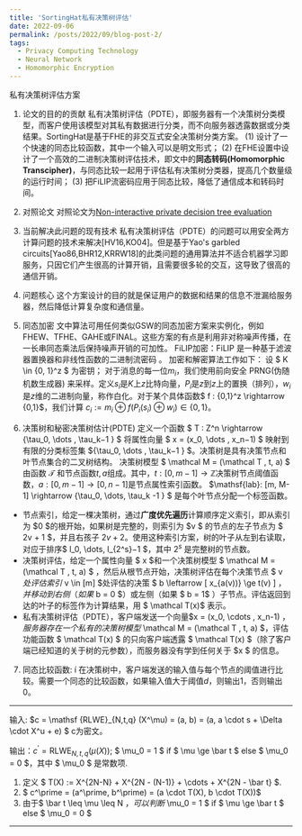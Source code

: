 ```yaml
---
title: 'SortingHat私有决策树评估'
date: 2022-09-06
permalink: /posts/2022/09/blog-post-2/
tags:
  - Privacy Computing Technology
  - Neural Network
  - Homomorphic Encryption
---
```


私有决策树评估方案

1. 论文的目的的贡献
私有决策树评估（PDTE），即服务器有一个决策树分类模型，而客户使用该模型对其私有数据进行分类，而不向服务器透露数据或分类结果。SortingHat是基于FHE的非交互式安全决策树分类方案。
(1) 设计了一个快速的同态比较函数，其中一个输入可以是明文形式；
(2) 在FHE设置中设计了一个高效的二进制决策树评估技术，即文中的**同态转码(Homomorphic Transcipher)**，与同态比较一起用于评估私有决策树分类器，提高几个数量级的运行时间；
(3) 把FiLIP流密码应用于同态比较，降低了通信成本和转码时间。

2. 对照论文
对照论文为[Non-interactive private decision tree evaluation](https://arxiv.org/abs/1909.08362)

3. 当前解决此问题的现有技术
私有决策树评估（PDTE）的问题可以用安全两方计算问题的技术来解决[HV16,KO04]。但是基于Yao's garbled circuits[Yao86,BHR12,KRRW18]的此类问题的通用算法并不适合机器学习即服务，只因它们产生很高的计算开销，且需要很多轮的交互，这导致了很高的通信开销。

4. 问题核心
这个方案设计的目的就是保证用户的数据和结果的信息不泄漏给服务器，然后降低计算复杂度和通信量。

5. 同态加密
文中算法可用任何类似GSW的同态加密方案来实例化，例如FHEW、TFHE、GAHE或FINAL。这些方案的有点是利用非对称噪声传播，在一长串同态乘法后保持噪声开销的可加性。
FiLIP加密：FiLIP 是一种基于滤波器置换器和非线性函数的二进制流密码 。 加密和解密算法工作如下： 设 $ K \in \{0, 1\}^z $ 为密钥； 对于消息的每一位$m_i$，我们使用前向安全 PRNG(伪随机数生成器) 来采样。定义$s_i$是$K$上$z$比特向量，$P_i$是$z$到$z$上的置换（排列），$w_i$是$z$维的二进制向量，称作白化。对于某个具体函数$ f : \{0,1\}^z \rightarrow \{0,1\}$，我们计算 $c_i := m_i \oplus f(P_i(s_i) \oplus w_i) \in \{0, 1\}$。

6. 决策树和秘密决策树估计(PDTE) 
定义一个函数  $ T : Z^n \rightarrow \{\tau_0, \dots , \tau_k−1 \} $ 将属性向量 $ x = (x_0, \dots , x_n−1) $ 映射到有限的分类标签集 $\{\tau_0, \dots , \tau_k−1 \} $。决策树是具有决策节点和叶节点集合的二叉树结构。 决策树模型 $ \mathcal M = (\mathcal T , t, a) $ 由函数 $\mathcal T$ 和节点函数$t,a$组成。其中，$t : [0, m-1] \rightarrow \mathbb{Z}$决策树节点阈值函数，$a : [0, m-1] \rightarrow [0, n-1]$是节点属性索引函数。
$\mathsf{lab}: [m, M-1] \rightarrow \{\tau_0, \dots, \tau_k -1 \} $ 是每个叶节点分配一个标签函数。

- 节点索引，给定一棵决策树，通过**广度优先遍历**计算顺序定义索引，即从索引为 $0 $的根开始，如果树是完整的，则索引为 $v $ 的节点的左子节点为 $ 2v + 1 $，并且右孩子 $2v + 2$。使用这种索引方案，树的叶子从左到右读取，对应于排序$ l_0, \dots, l_{2^s}−1 $，其中 $2^s$ 是完整树的节点数。
- 决策树评估，给定一个属性向量 $ x $和一个决策树模型 $ \mathcal M = (\mathcal T , t, a) $ ，然后从根节点开始，决策树评估在每个决策节点 $ v $处评估索引$ v \in [m] $处评估的决策 $ b \leftarrow [ x_{a(v))} \ge t(v) ] $，并移动到右侧（如果$ b = 0 $）或左侧（如果 $ b = 1$ ）子节点。评估返回到达的叶子的标签作为计算结果，用  $ \mathcal T(x)$ 表示。
- 私有决策树评估（PDTE），客户端发送一个向量$x = (x_0, \cdots , x_n-1) $，服务器存在一个私有的决策树模型$ \mathcal M = (\mathcal T , t, a) $，评估功能函数 $ \mathcal T(x) $ 的只向客户端透露 $ \mathcal T(x) $（除了客户端已经知道的关于树的元参数），而服务器没有学到任何关于 $x $ 的信息。  


7. 同态比较函数: í
在决策树中，客户端发送的输入值与每个节点的阈值进行比较。需要一个同态的比较函数，如果输入值大于阈值$d$，则输出$1$，否则输出$0$。

----------
输入: $c = \mathsf {RLWE}_{N,t,q} (X^\mu) = (a, b) = (a, a \cdot s + \Delta \cdot X^u + e) $ c为密文。

输出：$c ^\prime = \mathsf {RLWE}_{N,t,q} (\mu(X))$; $ \mu_0 = 1 $ if $ \mu \ge \bar t $ else $ \mu_0 = 0 $，其中 $ \mu_0 $ 是常数项.

1. 定义 $ T(X) := X^{2N-N} + X^{2N - (N-1)} + \cdots + X^{2N - \bar t} $.
2. $ c^\prime = (a^\prime, b^\prime) = (a \cdot T(X), b \cdot T(X))$
3. 由于$ \bar t \leq \mu \leq N $，可以判断$ \mu_0 = 1 $ if $ \mu \ge \bar t $ else $ \mu_0 = 0 $ 
----------

